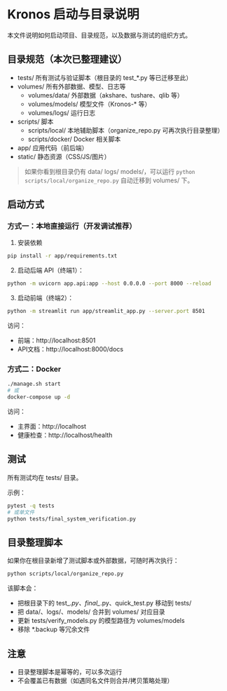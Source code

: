 # Kronos 启动与目录说明

本文件说明如何启动项目、目录规范，以及数据与测试的组织方式。

## 目录规范（本次已整理建议）

- tests/               所有测试与验证脚本（根目录的 test_*.py 等已迁移至此）
- volumes/             所有外部数据、模型、日志等
  - volumes/data/      外部数据（akshare、tushare、qlib 等）
  - volumes/models/    模型文件（Kronos-* 等）
  - volumes/logs/      运行日志
- scripts/             脚本
  - scripts/local/     本地辅助脚本（organize_repo.py 可再次执行目录整理）
  - scripts/docker/    Docker 相关脚本
- app/                 应用代码（前后端）
- static/              静态资源（CSS/JS/图片）

> 如果你看到根目录仍有 data/ logs/ models/，可以运行 `python scripts/local/organize_repo.py` 自动迁移到 volumes/ 下。

## 启动方式

### 方式一：本地直接运行（开发调试推荐）

1. 安装依赖

```bash
pip install -r app/requirements.txt
```

2. 启动后端 API（终端1）：

```bash
python -m uvicorn app.api:app --host 0.0.0.0 --port 8000 --reload
```

3. 启动前端（终端2）：

```bash
python -m streamlit run app/streamlit_app.py --server.port 8501
```

访问：
- 前端：http://localhost:8501
- API文档：http://localhost:8000/docs

### 方式二：Docker

```bash
./manage.sh start
# 或
docker-compose up -d
```

访问：
- 主界面：http://localhost
- 健康检查：http://localhost/health

## 测试

所有测试均在 tests/ 目录。

示例：

```bash
pytest -q tests
# 或单文件
python tests/final_system_verification.py
```

## 目录整理脚本

如果你在根目录新增了测试脚本或外部数据，可随时再次执行：

```bash
python scripts/local/organize_repo.py
```

该脚本会：
- 把根目录下的 test_*.py、final_*.py、quick_test.py 移动到 tests/
- 把 data/、logs/、models/ 合并到 volumes/ 对应目录
- 更新 tests/verify_models.py 的模型路径为 volumes/models
- 移除 *.backup 等冗余文件

## 注意

- 目录整理脚本是幂等的，可以多次运行
- 不会覆盖已有数据（如遇同名文件则合并/拷贝策略处理）

